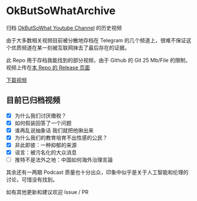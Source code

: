 # OkButSoWhatArchive

归档 [OkButSoWhat Youtube Channel](https://www.youtube.com/@OkButSoWhat/) 的历史视频

由于大多数相关视频目前被分散地存档在 Telegram 的几个频道上，很难不保证这个优质频道在某一刻被互联网抹去了最后存在的证据。

此 Repo 用于存档我能找到的部分视频，由于 Github 的 Git 25 Mb/File 的限制，视频上传在[本 Repo 的 Release 页面](https://github.com/5Erb6rBGCQn/OkButSoWhatArchive/releases)

[下载视频](https://github.com/5Erb6rBGCQn/OkButSoWhatArchive/releases)

## 目前已归档视频
- [x] 为什么我们讨厌缴税？
- [x] 如何假装回答了一个问题
- [x] 谁再乱说抽象话 我们就把他揪出来
- [x] 为什么我们的教育培育不出性感的公民？
- [x] 非此即彼：一种抑郁的来源
- [x] 谣言：被污名化的大众消息
- [ ] 推特不是法外之地：中国如何海外治理言論

其余还有一两期 Podcast 质量也十分出众，印象中似乎是关于人工智能和伦理的讨论，可惜没有找到。

如有其他更新和建议欢迎 Issue / PR
